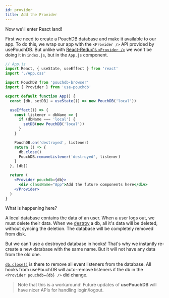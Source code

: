 ```yaml
---
id: provider
title: Add the Provider
---
```


Now we'll enter React land!

First we need to create a PouchDB database and make it available to our app. To do this, we wrap our app with the
`<Provider />` API provided by usePouchDB. But unlike with
[React-Redux's `<Provider />`](https://react-redux.js.org/api/provider) we won't be doing it in `index.js`, but in
the `App.js` component.

```jsx
// App.js
import React, { useState, useEffect } from 'react'
import './App.css'

import PouchDB from 'pouchdb-browser'
import { Provider } from 'use-pouchdb'

export default function App() {
  const [db, setDB] = useState(() => new PouchDB('local'))

  useEffect(() => {
    const listener = dbName => {
      if (dbName === 'local') {
        setDB(new PouchDB('local'))
      }
    }

    PouchDB.on('destroyed', listener)
    return () => {
      db.close()
      PouchDB.removeListener('destroyed', listener)
    }
  }, [db])

  return (
    <Provider pouchdb={db}>
      <div className="App">Add the future components here</div>
    </Provider>
  )
}
```

What is happening here?

A local database contains the data of an user. When a user logs out, we must delete their data. When we
[destroy](https://pouchdb.com/api.html#delete_database) a db, all it's data will be deleted, without syncing the
deletion. The database will be completely removed from disk.

But we can't use a destroyed database in hooks! That's why we instantly re-create a new database with the same
name. But it will not have any data from the old one.

[`db.close()`](https://pouchdb.com/api.html#close_database) is there to remove all event listeners from the
database. All hooks from usePouchDB will auto-remove listeners if the db in the `<Provider pouchdb={db} />` did
change.

> Note that this is a workaround! Future updates of **usePouchDB** will have nicer APIs for handling login/logout.
